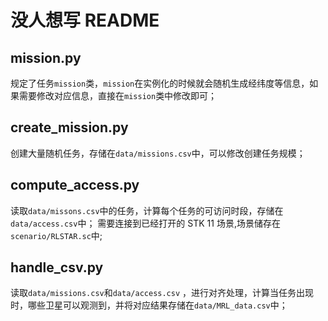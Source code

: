 # 没人想写 README

## mission.py

规定了任务`mission`类，`mission`在实例化的时候就会随机生成经纬度等信息，如果需要修改对应信息，直接在`mission`类中修改即可；

## create_mission.py

创建大量随机任务，存储在`data/missions.csv`中，可以修改创建任务规模；

## compute_access.py

读取`data/missons.csv`中的任务，计算每个任务的可访问时段，存储在`data/access.csv`中；
需要连接到已经打开的 STK 11 场景,场景储存在`scenario/RLSTAR.sc`中;

## handle_csv.py

读取`data/missions.csv`和`data/access.csv`
，进行对齐处理，计算当任务出现时，哪些卫星可以观测到，并将对应结果存储在`data/MRL_data.csv`中；